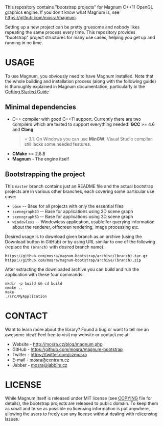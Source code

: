 This repository contains "bootstrap projects" for Magnum C++11 OpenGL graphics
engine. If you don't know what Magnum is, see https://github.com/mosra/magnum.

Setting up a new project can be pretty gruesome and nobody likes repeating the
same process every time. This repository provides "bootstrap" project
structures for many use cases, helping you get up and running in no time.

USAGE
=====

To use Magnum, you obviously need to have Magnum installed. Note that the whole
building and installation process (along with the following guide) is
thoroughly explained in Magnum documentation, particularly in the
[Getting Started Guide](http://mosra.cz/blog/magnum-doc/getting-started.html).

Minimal dependencies
--------------------

*   C++ compiler with good C++11 support. Currently there are two compilers
    which are tested to support everything needed: **GCC** >= 4.6 and **Clang**
    >= 3.1. On Windows you can use **MinGW**, Visual Studio compiler still
    lacks some needed features.
*   **CMake** >= 2.8.8
*   **Magnum** - The engine itself

Bootstrapping the project
-------------------------

This `master` branch contains just an README file and the actual bootstrap
projects are in various other branches, each covering some particular use case:

*   `base` -- Base for all projects with only the essential files
*   `scenegraph2D` -- Base for applications using 2D scene graph
*   `scenegraph3D` -- Base for applications using 3D scene graph
*   `windowless` -- Windowless application, usable for querying information
    about the renderer, offscreen rendering, image processing etc.

Desired usage is to download given branch as an archive (using the Download
button in GitHub) or by using URL similar to one of the following (replace the
`(branch)` with desired branch name):

    https://github.com/mosra/magnum-bootstrap/archive/(branch).tar.gz
    https://github.com/mosra/magnum-bootstrap/archive/(branch).zip

After extracting the downloaded archive you can build and run the application
with these four commands:

    mkdir -p build && cd build
    cmake ..
    make
    ./src/MyApplication

CONTACT
=======

Want to learn more about the library? Found a bug or want to tell me an awesome
idea? Feel free to visit my website or contact me at:

*   Website - http://mosra.cz/blog/magnum.php
*   GitHub - https://github.com/mosra/magnum-bootstrap
*   Twitter - https://twitter.com/czmosra
*   E-mail - mosra@centrum.cz
*   Jabber - mosra@jabbim.cz

LICENSE
=======

While Magnum itself is released under MIT license (see [COPYING](COPYING) file
for details), the bootstrap projects are released to public domain. To keep
them as small and terse as possible no licensing information is put anywhere,
allowing the users to freely use any license without dealing with relicensing
issues.
